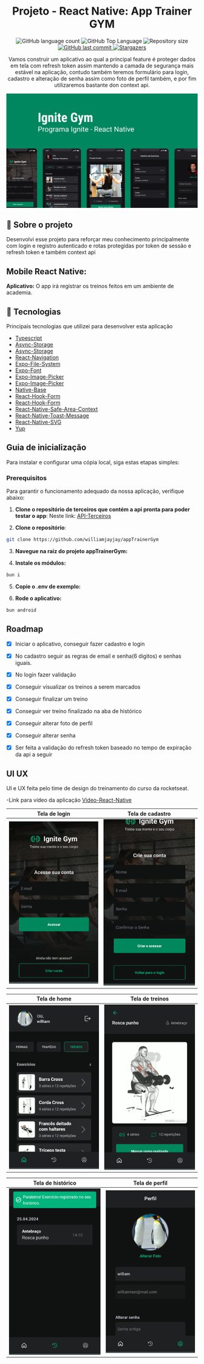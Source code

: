 <h1 align="center">Projeto - React Native: App Trainer GYM</h1>

<p align="center">
  <img alt="GitHub language count" src="https://img.shields.io/github/languages/count/williamjayjay/appTrainerGym">

  <img alt="GitHub Top Language" src="https://img.shields.io/github/languages/top/williamjayjay/appTrainerGym" />

  <img alt="Repository size" src="https://img.shields.io/github/repo-size/williamjayjay/appTrainerGym">
  
  <a href="https://github.com/williamjayjay/Github-Blog/commits/master">
    <img alt="GitHub last commit" src="https://img.shields.io/github/last-commit/williamjayjay/appTrainerGym">
  </a>
    
   <a href="https://github.com/williamjayjay/appTrainerGym/stargazers">
    <img alt="Stargazers" src="https://img.shields.io/github/stars/williamjayjay/appTrainerGym?style=social">
  </a>
</p>

<p align="center">Vamos construir um aplicativo ao qual a principal feature é proteger dados em tela com refresh token assim mantendo a camada de segurança mais estável na aplicação, contudo também teremos formulário para login, cadastro e alteração de senha assim como foto de perfil também, e por fim utilizaremos bastante don context api. </p>

<p align="center">
<img alt="poc app trainer" src="github/cover.png" />
</p>

## 🥶 Sobre o projeto

Desenvolvi esse projeto para reforçar meu conhecimento principalmente com login e registro autenticado e rotas protegidas por token de sessão e refresh token e também context api


## Mobile React Native:

**Aplicativo:** O app irá registrar os treinos feitos em um ambiente de academia.


## 🚀 Tecnologias

Principais tecnologias que utilizei para desenvolver esta aplicação

- [Typescript](https://www.typescriptlang.org/)
- [Async-Storage](https://docs.expo.dev/versions/latest/sdk/async-storage/)
- [Async-Storage](https://docs.expo.dev/versions/latest/sdk/async-storage/)
- [React-Navigation](https://reactnavigation.org/)
- [Expo-File-System](https://docs.expo.dev/versions/latest/sdk/filesystem/)
- [Expo-Font](https://docs.expo.dev/versions/latest/sdk/font/)
- [Expo-Image-Picker](https://docs.expo.dev/versions/latest/sdk/imagepicker/)
- [Expo-Image-Picker](https://docs.expo.dev/versions/latest/sdk/imagepicker/)
- [Native-Base](https://nativebase.io/)
- [React-Hook-Form](https://react-hook-form.com/)
- [React-Hook-Form](https://react-hook-form.com/)
- [React-Native-Safe-Area-Context](https://docs.expo.dev/versions/latest/sdk/safe-area-context/)
- [React-Native-Toast-Message](https://www.npmjs.com/package/react-native-toast-message)
- [React-Native-SVG](https://docs.expo.dev/versions/latest/sdk/svg/)
- [Yup](https://www.npmjs.com/package/yup)

## Guia de inicialização

Para instalar e configurar uma cópia local, siga estas etapas simples:

### Prerequisitos

Para garantir o funcionamento adequado da nossa aplicação, verifique abaixo:


1. **Clone o repositório de terceiros que contém a api pronta para poder testar o app**: Neste link: [API-Terceiros](https://github.com/rocketseat-education/ignite-rn-04-ignite-gym)

2. **Clone o repositório**:
  ```sh
  git clone https://github.com/williamjayjay/appTrainerGym
  ```

3. **Navegue na raiz do projeto appTrainerGym:**

4. **Instale os módulos:**
  ```sh
  bun i
  ```

5. **Copie o .env de exemplo:** 

6. **Rode o aplicativo:**
  ```sh
  bun android
  ```

## Roadmap

- [x] Iniciar o aplicativo, conseguir fazer cadastro e login

- [x] No cadastro seguir as regras de email e senha(6 digitos) e senhas iguais.

- [x] No login fazer validação

- [x] Conseguir visualizar os treinos a serem marcados

- [x] Conseguir finalizar um treino

- [x] Conseguir ver treino finalizado na aba de histórico

- [x] Conseguir alterar foto de perfil

- [x] Conseguir alterar senha

- [x] Ser feita a validação do refresh token baseado no tempo de expiração da api a seguir 


<!-- --------------------- -->
## UI UX
UI e UX feita pelo time de design do treinamento do curso da rocketseat.

-Link para vídeo da aplicação [Video-React-Native](https://vimeo.com/939102881)

| Tela de login | Tela de cadastro |
|:-------------------------:|:-------------------------:|
| ![Tela de início](github/tela_login.png) | ![Tela de início-6](github/tela_cadastro.png) |

| Tela de home | Tela de treinos |
|:-------------------------:|:-------------------------:|
| ![Tela de início-3](github/tela_home.png) | ![Tela de início-fulll](github/tela_treinos.png) |

| Tela de histórico | Tela de perfil |
|:-------------------------:|:-------------------------:|
| ![Tela de início-3](github/tela_historico.png) | ![Tela de início-fulll](github/tela_perfil.png) |

